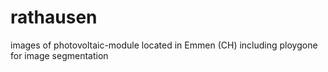 # rathausen
images of photovoltaic-module located in Emmen (CH) including ploygone for image segmentation
